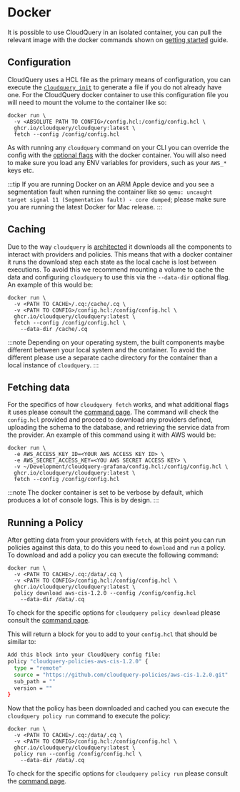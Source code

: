 # Docker

It is possible to use CloudQuery in an isolated container, you can pull the relevant image with the docker commands shown on [getting started](/docs/getting-started/getting-started-with-aws) guide.

## Configuration

CloudQuery uses a HCL file as the primary means of configuration, you can execute the [`cloudquery init`](commands/init) to generate a file if you do not already have one. For the CloudQuery docker container to use this configuration file you will need to mount the volume to the container like so:

```docker
docker run \
  -v <ABSOLUTE PATH TO CONFIG>/config.hcl:/config/config.hcl \
  ghcr.io/cloudquery/cloudquery:latest \
  fetch --config /config/config.hcl
```

As with running any `cloudquery` command on your CLI you can override the config with the [optional flags](commands/options) with the docker container. You will also need to make sure you load any ENV variables for providers, such as your `AWS_*` keys etc.

:::tip
If you are running Docker on an ARM Apple device and you see a segmentation fault when running the container like so `qemu: uncaught target signal 11 (Segmentation fault) - core dumped`; please make sure you are running the latest Docker for Mac release.
:::

## Caching

Due to the way `cloudquery` is [architected](../developers/architecture) it downloads all the components to interact with providers and policies. This means that with a docker container it runs the download step each state as the local cache is lost between executions. To avoid this we recommend mounting a volume to cache the data and configuring `cloudquery` to use this via the `--data-dir` optional flag. An example of this would be:

```docker
docker run \
  -v <PATH TO CACHE>/.cq:/cache/.cq \
  -v <PATH TO CONFIG>/config.hcl:/config/config.hcl \
  ghcr.io/cloudquery/cloudquery:latest \
  fetch --config /config/config.hcl \
    --data-dir /cache/.cq
```

:::note
Depending on your operating system, the built components maybe different between your local system and the container. To avoid the different please use a separate cache directory for the container than a local instance of `cloudquery`.
:::

## Fetching data

For the specifics of how `cloudquery fetch` works, and what additional flags it uses please consult the [command page](commands/fetch). The command will check the `config.hcl` provided and proceed to download any providers defined, uploading the schema to the database, and retrieving the service data from the provider. An example of this command using it with AWS would be:

```docker
docker run \
  -e AWS_ACCESS_KEY_ID=<YOUR AWS ACCESS KEY ID> \
  -e AWS_SECRET_ACCESS_KEY=<YOU AWS SECRET ACCESS KEY> \
  -v ~/Development/cloudquery-grafana/config.hcl:/config/config.hcl \
  ghcr.io/cloudquery/cloudquery:latest \
  fetch --config /config/config.hcl
```

:::note
The docker container is set to be verbose by default, which produces a lot of console logs. This is by design.
:::

## Running a Policy

After getting data from your providers with `fetch`, at this point you can run policies against this data, to do this you need to `download` and `run` a policy. To download and add a policy you can execute the following command:

```docker
docker run \
  -v <PATH TO CACHE>/.cq:/data/.cq \
  -v <PATH TO CONFIG>/config.hcl:/config/config.hcl \
  ghcr.io/cloudquery/cloudquery:latest \
  policy download aws-cis-1.2.0 --config /config/config.hcl
    --data-dir /data/.cq
```

To check for the specific options for `cloudquery policy download` please consult the [command page](commands/policy-download).

This will return a block for you to add to your `config.hcl` that should be similar to:

```bash
Add this block into your CloudQuery config file:
policy "cloudquery-policies-aws-cis-1.2.0" {
  type = "remote"
  source = "https://github.com/cloudquery-policies/aws-cis-1.2.0.git"
  sub_path = ""
  version = ""
}
```

Now that the policy has been downloaded and cached you can execute the `cloudquery policy run` command to execute the policy:

```docker
docker run \
  -v <PATH TO CACHE>/.cq:/data/.cq \
  -v <PATH TO CONFIG>/config.hcl:/config/config.hcl \
  ghcr.io/cloudquery/cloudquery:latest \
  policy run --config /config/config.hcl \
    --data-dir /data/.cq
```

To check for the specific options for `cloudquery policy run` please consult the [command page](commands/policy-run).
